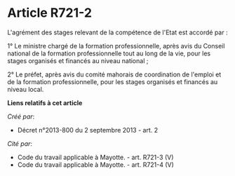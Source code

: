 # Article R721-2

L'agrément des stages relevant de la compétence de l'Etat est accordé par :

1° Le ministre chargé de la formation professionnelle, après avis du Conseil national de la formation professionnelle tout au
long de la vie, pour les stages organisés et financés au niveau national ;

2° Le préfet, après avis du comité mahorais de coordination de l'emploi et de la formation professionnelle, pour les stages
organisés et financés au niveau local.

**Liens relatifs à cet article**

_Créé par_:

  - Décret n°2013-800 du 2 septembre 2013 - art. 2

_Cité par_:

  - Code du travail applicable à Mayotte. - art. R721-3 (V)
  - Code du travail applicable à Mayotte. - art. R721-4 (V)
